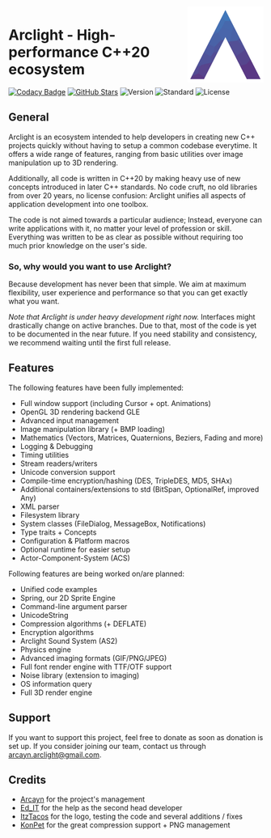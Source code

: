 <img src="assets/logo.png" height="150" align="right">

# Arclight - High-performance C++20 ecosystem

[![Codacy Badge](https://app.codacy.com/project/badge/Grade/424f1b0554d8435e90b66ee8bcca0c36)](https://www.codacy.com/gh/Arclight-Team/Arclight/dashboard?utm_source=github.com&amp;utm_medium=referral&amp;utm_content=Arclight-Team/Arclight&amp;utm_campaign=Badge_Grade)
[![GitHub Stars](https://badgen.net/github/stars/Arclight-Team/Arclight)](https://github.com/Arclight-Team/Arclight/stargazers/)
![Version](https://img.shields.io/badge/version-unreleased-yellow)
![Standard](https://img.shields.io/badge/C%2B%2B-20-blueviolet)
![License](https://img.shields.io/badge/license-none-red)

## General
Arclight is an ecosystem intended to help developers in creating new C++ projects quickly without having to setup a common codebase everytime.
It offers a wide range of features, ranging from basic utilities over image manipulation up to 3D rendering.

Additionally, all code is written in C++20 by making heavy use of new concepts introduced in later C++ standards.
No code cruft, no old libraries from over 20 years, no license confusion: Arclight unifies all aspects of application development into one toolbox.

The code is not aimed towards a particular audience; Instead, everyone can write applications with it, no matter your level of profession or skill.
Everything was written to be as clear as possible without requiring too much prior knowledge on the user's side.

### So, why would you want to use Arclight?

Because development has never been that simple. We aim at maximum flexibility, user experience and performance so that you can get exactly what you want.

*Note that Arclight is under heavy development right now.* Interfaces might drastically change on active branches.
Due to that, most of the code is yet to be documented in the near future. If you need stability and consistency, we recommend waiting until the first full release.

## Features
The following features have been fully implemented:
- Full window support (including Cursor + opt. Animations)
- OpenGL 3D rendering backend GLE
- Advanced input management
- Image manipulation library (+ BMP loading)
- Mathematics (Vectors, Matrices, Quaternions, Beziers, Fading and more)
- Logging & Debugging
- Timing utilities
- Stream readers/writers
- Unicode conversion support
- Compile-time encryption/hashing (DES, TripleDES, MD5, SHAx)
- Additional containers/extensions to std (BitSpan, OptionalRef, improved Any)
- XML parser
- Filesystem library
- System classes (FileDialog, MessageBox, Notifications)
- Type traits + Concepts
- Configuration & Platform macros
- Optional runtime for easier setup
- Actor-Component-System (ACS)

Following features are being worked on/are planned:
- Unified code examples
- Spring, our 2D Sprite Engine
- Command-line argument parser
- UnicodeString
- Compression algorithms (+ DEFLATE)
- Encryption algorithms
- Arclight Sound System (AS2)
- Physics engine
- Advanced imaging formats (GIF/PNG/JPEG)
- Full font render engine with TTF/OTF support
- Noise library (extension to imaging)
- OS information query
- Full 3D render engine

## Support
If you want to support this project, feel free to donate as soon as donation is set up.
If you consider joining our team, contact us through arcayn.arclight@gmail.com. 

## Credits
- [Arcayn](https://github.com/Arcaynx) for the project's management
- [Ed_IT](https://github.com/Ed-1T) for the help as the second head developer
- [ItzTacos](https://github.com/ItzTacosOfficial) for the logo, testing the code and several additions / fixes
- [KonPet](https://github.com/KonPet) for the great compression support + PNG management
